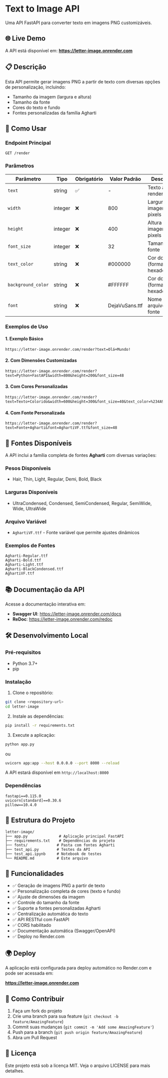 # Text to Image API

Uma API FastAPI para converter texto em imagens PNG customizáveis.

## 🌐 Live Demo

A API está disponível em: **https://letter-image.onrender.com**

## 📋 Descrição

Esta API permite gerar imagens PNG a partir de texto com diversas opções de personalização, incluindo:

- Tamanho da imagem (largura e altura)
- Tamanho da fonte
- Cores do texto e fundo
- Fontes personalizadas da família Agharti

## 🚀 Como Usar

### Endpoint Principal

```
GET /render
```

### Parâmetros

| Parâmetro | Tipo | Obrigatório | Valor Padrão | Descrição |
|-----------|------|-------------|--------------|-----------|
| `text` | string | ✅ | - | Texto a ser renderizado |
| `width` | integer | ❌ | 800 | Largura da imagem em pixels |
| `height` | integer | ❌ | 400 | Altura da imagem em pixels |
| `font_size` | integer | ❌ | 32 | Tamanho da fonte |
| `text_color` | string | ❌ | #000000 | Cor do texto (formato hexadecimal) |
| `background_color` | string | ❌ | #FFFFFF | Cor do fundo (formato hexadecimal) |
| `font` | string | ❌ | DejaVuSans.ttf | Nome do arquivo da fonte |

### Exemplos de Uso

#### 1. Exemplo Básico
```
https://letter-image.onrender.com/render?text=Olá+Mundo!
```

#### 2. Com Dimensões Customizadas
```
https://letter-image.onrender.com/render?text=Python+FastAPI&width=800&height=200&font_size=48
```

#### 3. Com Cores Personalizadas
```
https://letter-image.onrender.com/render?text=Texto+Colorido&width=600&height=300&font_size=40&text_color=%234A90E2&background_color=%23F5F5F5
```

#### 4. Com Fonte Personalizada
```
https://letter-image.onrender.com/render?text=Fonte+Agharti&font=AghartiVF.ttf&font_size=48
```

## 🎨 Fontes Disponíveis

A API inclui a família completa de fontes **Agharti** com diversas variações:

### Pesos Disponíveis
- Hair, Thin, Light, Regular, Demi, Bold, Black

### Larguras Disponíveis
- UltraCondensed, Condensed, SemiCondensed, Regular, SemiWide, Wide, UltraWide

### Arquivo Variável
- `AghartiVF.ttf` - Fonte variável que permite ajustes dinâmicos

### Exemplos de Fontes
```
Agharti-Regular.ttf
Agharti-Bold.ttf
Agharti-Light.ttf
Agharti-BlackCondensed.ttf
AghartiVF.ttf
```

## 📚 Documentação da API

Acesse a documentação interativa em:
- **Swagger UI**: https://letter-image.onrender.com/docs
- **ReDoc**: https://letter-image.onrender.com/redoc

## 🛠️ Desenvolvimento Local

### Pré-requisitos
- Python 3.7+
- pip

### Instalação

1. Clone o repositório:
```bash
git clone <repository-url>
cd letter-image
```

2. Instale as dependências:
```bash
pip install -r requirements.txt
```

3. Execute a aplicação:
```bash
python app.py
```

ou

```bash
uvicorn app:app --host 0.0.0.0 --port 8000 --reload
```

A API estará disponível em `http://localhost:8000`

### Dependências

```
fastapi==0.115.0
uvicorn[standard]==0.30.6
pillow==10.4.0
```

## 🔧 Estrutura do Projeto

```
letter-image/
├── app.py              # Aplicação principal FastAPI
├── requirements.txt    # Dependências do projeto
├── fonts/             # Pasta com fontes Agharti
├── test_api.py        # Testes da API
├── test_api.ipynb     # Notebook de testes
└── README.md          # Este arquivo
```

## 📝 Funcionalidades

- ✅ Geração de imagens PNG a partir de texto
- ✅ Personalização completa de cores (texto e fundo)
- ✅ Ajuste de dimensões da imagem
- ✅ Controle do tamanho da fonte
- ✅ Suporte a fontes personalizadas Agharti
- ✅ Centralização automática do texto
- ✅ API RESTful com FastAPI
- ✅ CORS habilitado
- ✅ Documentação automática (Swagger/OpenAPI)
- ✅ Deploy no Render.com

## 🌍 Deploy

A aplicação está configurada para deploy automático no Render.com e pode ser acessada em:

**https://letter-image.onrender.com**

## 🤝 Como Contribuir

1. Faça um fork do projeto
2. Crie uma branch para sua feature (`git checkout -b feature/AmazingFeature`)
3. Commit suas mudanças (`git commit -m 'Add some AmazingFeature'`)
4. Push para a branch (`git push origin feature/AmazingFeature`)
5. Abra um Pull Request

## 📄 Licença

Este projeto está sob a licença MIT. Veja o arquivo LICENSE para mais detalhes.